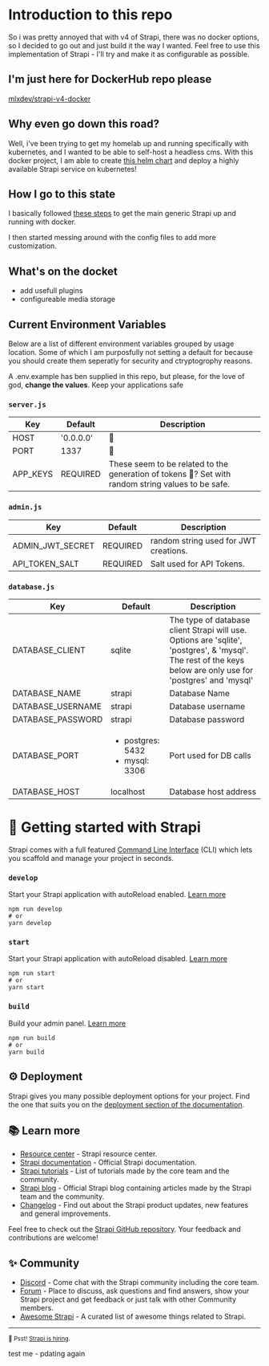# Introduction to this repo
So i was pretty annoyed that with v4 of Strapi, there was no docker options, so I decided to go out and just build it the way I wanted. Feel free to use this implementation of Strapi - I'll try and make it as configurable as possible.

## I'm just here for DockerHub repo please
[mlxdev/strapi-v4-docker](https://hub.docker.com/repository/docker/mlxdev/strapi-v4-docker)

## Why even go down this road?
Well, i've been trying to get my homelab up and running specifically with kubernetes, and I wanted to be able to self-host a headless cms. With this docker project, I am able to create [this helm chart](https://github.com/mlx-dev/strapi-v4-helm) and deploy a highly available Strapi service on kubernetes!

## How I go to this state
I basically followed [these steps](https://blog.dehlin.dev/docker-with-strapi-v4) to get the main generic Strapi up and running with docker.

I then started messing around with the config files to add more customization.

## What's on the docket
- add usefull plugins
- configureable media storage

## Current Environment Variables
Below are a list of different environment variables grouped by usage location. Some of which I am purposfully not setting a default for because you should create them seperatly for security and ctryptogrophy reasons.

A .env.example has ben supplied in this repo, but please, for the love of god, __change the values__. Keep your applications safe

### `server.js`
| Key | Default | Description |
|---|---|---|
| HOST | '0.0.0.0' | 🤷 |
| PORT | 1337 | 🤷 |
| APP_KEYS | REQUIRED | These seem to be related to the generation of tokens 🤷? Set with random string values to be safe. |
### `admin.js`
| Key | Default | Description |
|---|---|---|
| ADMIN_JWT_SECRET | REQUIRED | random string used for JWT creations. |
| API_TOKEN_SALT | REQUIRED | Salt used for API Tokens. |
### `database.js`
| Key | Default | Description |
|---|---|---|
| DATABASE_CLIENT | sqlite | The type of database client Strapi will use. Options are 'sqlite', 'postgres', & 'mysql'. The rest of the keys below are only use for 'postgres' and 'mysql' |
| DATABASE_NAME | strapi | Database Name |
| DATABASE_USERNAME | strapi | Database username |
| DATABASE_PASSWORD | strapi | Database password |
| DATABASE_PORT | <ul><li>postgres: 5432</li><li>mysql: 3306</li> | Port used for DB calls |
| DATABASE_HOST | localhost | Database host address |

# 🚀 Getting started with Strapi

Strapi comes with a full featured [Command Line Interface](https://docs.strapi.io/developer-docs/latest/developer-resources/cli/CLI.html) (CLI) which lets you scaffold and manage your project in seconds.

### `develop`

Start your Strapi application with autoReload enabled. [Learn more](https://docs.strapi.io/developer-docs/latest/developer-resources/cli/CLI.html#strapi-develop)

```
npm run develop
# or
yarn develop
```

### `start`

Start your Strapi application with autoReload disabled. [Learn more](https://docs.strapi.io/developer-docs/latest/developer-resources/cli/CLI.html#strapi-start)

```
npm run start
# or
yarn start
```

### `build`

Build your admin panel. [Learn more](https://docs.strapi.io/developer-docs/latest/developer-resources/cli/CLI.html#strapi-build)

```
npm run build
# or
yarn build
```

## ⚙️ Deployment

Strapi gives you many possible deployment options for your project. Find the one that suits you on the [deployment section of the documentation](https://docs.strapi.io/developer-docs/latest/setup-deployment-guides/deployment.html).

## 📚 Learn more

- [Resource center](https://strapi.io/resource-center) - Strapi resource center.
- [Strapi documentation](https://docs.strapi.io) - Official Strapi documentation.
- [Strapi tutorials](https://strapi.io/tutorials) - List of tutorials made by the core team and the community.
- [Strapi blog](https://docs.strapi.io) - Official Strapi blog containing articles made by the Strapi team and the community.
- [Changelog](https://strapi.io/changelog) - Find out about the Strapi product updates, new features and general improvements.

Feel free to check out the [Strapi GitHub repository](https://github.com/strapi/strapi). Your feedback and contributions are welcome!

## ✨ Community

- [Discord](https://discord.strapi.io) - Come chat with the Strapi community including the core team.
- [Forum](https://forum.strapi.io/) - Place to discuss, ask questions and find answers, show your Strapi project and get feedback or just talk with other Community members.
- [Awesome Strapi](https://github.com/strapi/awesome-strapi) - A curated list of awesome things related to Strapi.

---

<sub>🤫 Psst! [Strapi is hiring](https://strapi.io/careers).</sub>

test me - pdating again